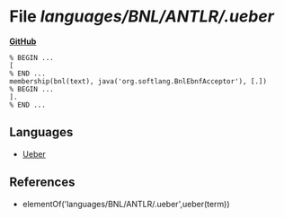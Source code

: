 # File _languages/BNL/ANTLR/.ueber_
**[GitHub](https://github.com/softlang/yas/blob/master/languages/BNL/ANTLR/.ueber)**
```
% BEGIN ...
[
% END ...
membership(bnl(text), java('org.softlang.BnlEbnfAcceptor'), [.])
% BEGIN ...
].
% END ...
```

## Languages
* [Ueber](../languages/Ueber.md)

## References
* elementOf('languages/BNL/ANTLR/.ueber',ueber(term))
